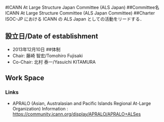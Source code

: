 #ICANN At Large Structure Japan Committee (ALS Japan)
##Committee名
ICANN At Large Structure Committee (ALS Japan Committee)
##Charter
ISOC-JP における ICANN の ALS Japan としての活動をリードする．
## 設立日/Date of establishment
*  2013年12月10日
##体制
* Chair: 藤崎 智宏/Tomohiro Fujisaki
* Co-Chair: 北村 泰一/Yasuichi KITAMURA
## Work Space
### Links
*  APRALO (Asian, Australasian and Pacific Islands Regional At-Large Organization) Information : https://community.icann.org/display/APRALO/APRALO+ALSes
